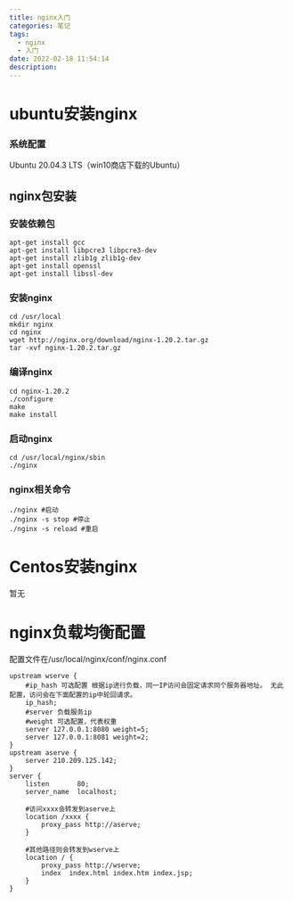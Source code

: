```yaml
---
title: nginx入门
categories: 笔记
tags:
  - nginx
  - 入门
date: 2022-02-18 11:54:14
description:
---
```


# ubuntu安装nginx
### 系统配置
Ubuntu 20.04.3 LTS（win10商店下载的Ubuntu）
## nginx包安装
### 安装依赖包
``` linux
apt-get install gcc
apt-get install libpcre3 libpcre3-dev
apt-get install zlib1g zlib1g-dev
apt-get install openssl 
apt-get install libssl-dev
```
### 安装nginx
``` linux
cd /usr/local
mkdir nginx
cd nginx
wget http://nginx.org/download/nginx-1.20.2.tar.gz
tar -xvf nginx-1.20.2.tar.gz
```
### 编译nginx
``` linux
cd nginx-1.20.2
./configure
make
make install
```
### 启动nginx
``` linux
cd /usr/local/nginx/sbin
./nginx
```
### nginx相关命令
```
./nginx #启动
./nginx -s stop #停止
./nginx -s reload #重启
```

# Centos安装nginx
暂无

# nginx负载均衡配置
配置文件在/usr/local/nginx/conf/nginx.conf
``` linux
upstream wserve {
    #ip_hash 可选配置 根据ip进行负载，同一IP访问会固定请求同个服务器地址。 无此配置，访问会在下面配置的ip中轮回请求。
    ip_hash; 
    #server 负载服务ip
    #weight 可选配置，代表权重
    server 127.0.0.1:8080 weight=5; 
    server 127.0.0.1:8081 weight=2;
}
upstream aserve {
    server 210.209.125.142;
}
server {
    listen       80;
    server_name  localhost;

    #访问xxxx会转发到aserve上
    location /xxxx {
        proxy_pass http://aserve;
    }

    #其他路径则会转发到wserve上
    location / {
        proxy_pass http://wserve;
        index  index.html index.htm index.jsp;
    }
}

```